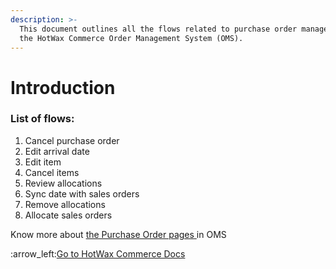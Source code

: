```yaml
---
description: >-
  This document outlines all the flows related to purchase order management in
  the HotWax Commerce Order Management System (OMS).
---
```


# Introduction

### List of flows:&#x20;

1. Cancel purchase order
2. Edit arrival date
3. Edit item
4. Cancel items
5. Review allocations
6. Sync date with sales orders
7. Remove allocations
8. Allocate sales orders

Know more about [the Purchase Order pages](http://127.0.0.1:5000/s/oLmQzGATywYkwiU9sCat/procurement/purchase-order)[ ](http://127.0.0.1:5000/s/oLmQzGATywYkwiU9sCat/procurement/purchase-order)in OMS



:arrow\_left:[Go to HotWax Commerce Docs](http://127.0.0.1:5000/o/l53nGvPQLhOHrKCP9HTG/s/TefRnbhmBjhScpq172vl/)
